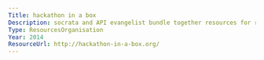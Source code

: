 ```yaml
---
Title: hackathon in a box
Description: socrata and API evangelist bundle together resources for running a hackathon, including a step by step hackathon guide and free data hosting options.
Type: ResourcesOrganisation
Year: 2014
ResourceUrl: http://hackathon-in-a-box.org/
---
```

